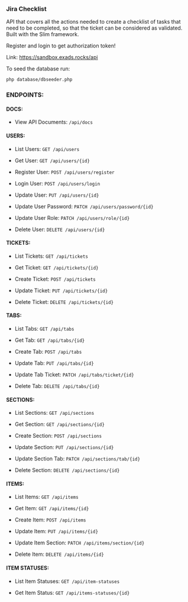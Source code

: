 ### Jira Checklist

API that covers all the actions needed to create a checklist of tasks that need to be completed,
so that the ticket can be considered as validated. Built with the Slim framework. 

Register and login to get authorization token!

Link:
https://sandbox.exads.rocks/api

To seed the database run:

```bash
php database/dbseeder.php
```

### ENDPOINTS:

#### DOCS:

- View API Documents: `/api/docs`

#### USERS:

- List Users: `GET /api/users`

- Get User: `GET /api/users/{id}`

- Register User: `POST /api/users/register`

- Login User: `POST /api/users/login`

- Update User: `PUT /api/users/{id}`

- Update User Password: `PATCH /api/users/password/{id}`

- Update User Role: `PATCH /api/users/role/{id}`

- Delete User: `DELETE /api/users/{id}`


#### TICKETS:

- List Tickets: `GET /api/tickets`

- Get Ticket: `GET /api/tickets/{id}`

- Create Ticket: `POST /api/tickets`

- Update Ticket: `PUT /api/tickets/{id}`

- Delete Ticket: `DELETE /api/tickets/{id}`


#### TABS:

- List Tabs: `GET /api/tabs`

- Get Tab: `GET /api/tabs/{id}`

- Create Tab: `POST /api/tabs`

- Update Tab: `PUT /api/tabs/{id}`

- Update Tab Ticket: `PATCH /api/tabs/ticket/{id}` 

- Delete Tab: `DELETE /api/tabs/{id}`


#### SECTIONS:

- List Sections: `GET /api/sections`

- Get Section: `GET /api/sections/{id}`

- Create Section: `POST /api/sections`

- Update Section: `PUT /api/sections/{id}`

- Update Section Tab: `PATCH /api/sections/tab/{id}`

- Delete Section: `DELETE /api/sections/{id}`


#### ITEMS:

- List Items: `GET /api/items`

- Get Item: `GET /api/items/{id}`

- Create Item: `POST /api/items`

- Update Item: `PUT /api/items/{id}`

- Update Item Section: `PATCH /api/items/section/{id}`

- Delete Item: `DELETE /api/items/{id}`


#### ITEM STATUSES:

- List Item Statuses: `GET /api/item-statuses`

- Get Item Status: `GET /api/items-statuses/{id}`
